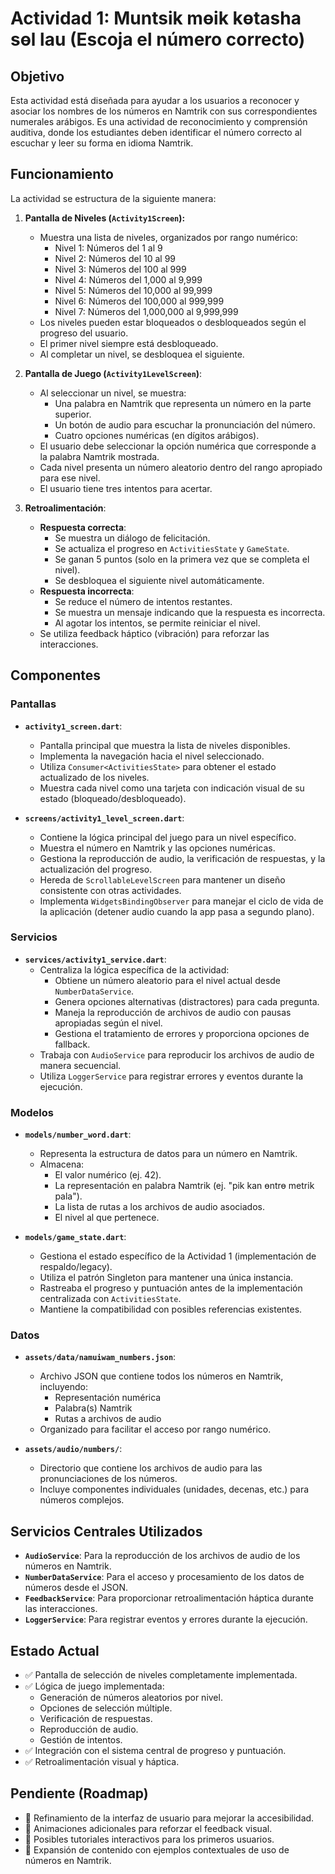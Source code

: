 # Actividad 1: Muntsik mөik kөtasha sөl lau (Escoja el número correcto)

## Objetivo

Esta actividad está diseñada para ayudar a los usuarios a reconocer y asociar los nombres de los números en Namtrik con sus correspondientes numerales arábigos. Es una actividad de reconocimiento y comprensión auditiva, donde los estudiantes deben identificar el número correcto al escuchar y leer su forma en idioma Namtrik.

## Funcionamiento

La actividad se estructura de la siguiente manera:

1. **Pantalla de Niveles (`Activity1Screen`):** 
   * Muestra una lista de niveles, organizados por rango numérico:
     * Nivel 1: Números del 1 al 9
     * Nivel 2: Números del 10 al 99
     * Nivel 3: Números del 100 al 999
     * Nivel 4: Números del 1,000 al 9,999
     * Nivel 5: Números del 10,000 al 99,999
     * Nivel 6: Números del 100,000 al 999,999
     * Nivel 7: Números del 1,000,000 al 9,999,999
   * Los niveles pueden estar bloqueados o desbloqueados según el progreso del usuario.
   * El primer nivel siempre está desbloqueado.
   * Al completar un nivel, se desbloquea el siguiente.

2. **Pantalla de Juego (`Activity1LevelScreen`)**:
   * Al seleccionar un nivel, se muestra:
     * Una palabra en Namtrik que representa un número en la parte superior.
     * Un botón de audio para escuchar la pronunciación del número.
     * Cuatro opciones numéricas (en dígitos arábigos).
   * El usuario debe seleccionar la opción numérica que corresponde a la palabra Namtrik mostrada.
   * Cada nivel presenta un número aleatorio dentro del rango apropiado para ese nivel.
   * El usuario tiene tres intentos para acertar.

3. **Retroalimentación**:
   * **Respuesta correcta**: 
     * Se muestra un diálogo de felicitación.
     * Se actualiza el progreso en `ActivitiesState` y `GameState`.
     * Se ganan 5 puntos (solo en la primera vez que se completa el nivel).
     * Se desbloquea el siguiente nivel automáticamente.
   * **Respuesta incorrecta**: 
     * Se reduce el número de intentos restantes.
     * Se muestra un mensaje indicando que la respuesta es incorrecta.
     * Al agotar los intentos, se permite reiniciar el nivel.
   * Se utiliza feedback háptico (vibración) para reforzar las interacciones.

## Componentes

### Pantallas

* **`activity1_screen.dart`**: 
  * Pantalla principal que muestra la lista de niveles disponibles.
  * Implementa la navegación hacia el nivel seleccionado.
  * Utiliza `Consumer<ActivitiesState>` para obtener el estado actualizado de los niveles.
  * Muestra cada nivel como una tarjeta con indicación visual de su estado (bloqueado/desbloqueado).

* **`screens/activity1_level_screen.dart`**: 
  * Contiene la lógica principal del juego para un nivel específico.
  * Muestra el número en Namtrik y las opciones numéricas.
  * Gestiona la reproducción de audio, la verificación de respuestas, y la actualización del progreso.
  * Hereda de `ScrollableLevelScreen` para mantener un diseño consistente con otras actividades.
  * Implementa `WidgetsBindingObserver` para manejar el ciclo de vida de la aplicación (detener audio cuando la app pasa a segundo plano).

### Servicios

* **`services/activity1_service.dart`**: 
  * Centraliza la lógica específica de la actividad:
    * Obtiene un número aleatorio para el nivel actual desde `NumberDataService`.
    * Genera opciones alternativas (distractores) para cada pregunta.
    * Maneja la reproducción de archivos de audio con pausas apropiadas según el nivel.
    * Gestiona el tratamiento de errores y proporciona opciones de fallback.
  * Trabaja con `AudioService` para reproducir los archivos de audio de manera secuencial.
  * Utiliza `LoggerService` para registrar errores y eventos durante la ejecución.

### Modelos

* **`models/number_word.dart`**: 
  * Representa la estructura de datos para un número en Namtrik.
  * Almacena:
    * El valor numérico (ej. 42).
    * La representación en palabra Namtrik (ej. "pik kan ɵntrɵ metrik pala").
    * La lista de rutas a los archivos de audio asociados.
    * El nivel al que pertenece.

* **`models/game_state.dart`**: 
  * Gestiona el estado específico de la Actividad 1 (implementación de respaldo/legacy).
  * Utiliza el patrón Singleton para mantener una única instancia.
  * Rastreaba el progreso y puntuación antes de la implementación centralizada con `ActivitiesState`.
  * Mantiene la compatibilidad con posibles referencias existentes.

### Datos

* **`assets/data/namuiwam_numbers.json`**: 
  * Archivo JSON que contiene todos los números en Namtrik, incluyendo:
    * Representación numérica
    * Palabra(s) Namtrik
    * Rutas a archivos de audio
  * Organizado para facilitar el acceso por rango numérico.

* **`assets/audio/numbers/`**: 
  * Directorio que contiene los archivos de audio para las pronunciaciones de los números.
  * Incluye componentes individuales (unidades, decenas, etc.) para números complejos.

## Servicios Centrales Utilizados

* **`AudioService`**: Para la reproducción de los archivos de audio de los números en Namtrik.
* **`NumberDataService`**: Para el acceso y procesamiento de los datos de números desde el JSON.
* **`FeedbackService`**: Para proporcionar retroalimentación háptica durante las interacciones.
* **`LoggerService`**: Para registrar eventos y errores durante la ejecución.

## Estado Actual

* ✅ Pantalla de selección de niveles completamente implementada.
* ✅ Lógica de juego implementada: 
  * Generación de números aleatorios por nivel.
  * Opciones de selección múltiple.
  * Verificación de respuestas.
  * Reproducción de audio.
  * Gestión de intentos.
* ✅ Integración con el sistema central de progreso y puntuación.
* ✅ Retroalimentación visual y háptica.

## Pendiente (Roadmap)

* 🔄 Refinamiento de la interfaz de usuario para mejorar la accesibilidad.
* 🔄 Animaciones adicionales para reforzar el feedback visual.
* 🔄 Posibles tutoriales interactivos para los primeros usuarios.
* 🔄 Expansión de contenido con ejemplos contextuales de uso de números en Namtrik.
